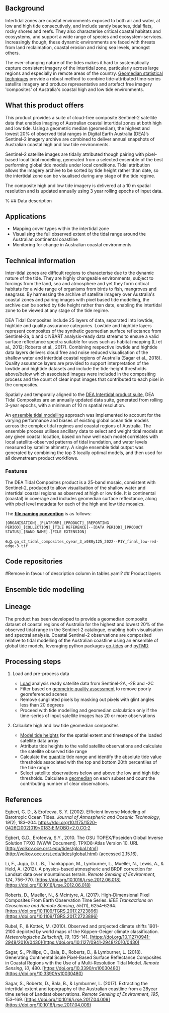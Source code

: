 ## Background

Intertidal zones are coastal environments exposed to both air and water, at low and high tide consecutively, and include sandy beaches, tidal flats, rocky shores and reefs.
They also characterise critical coastal habitats and ecosystems, and support a wide range of species and ecosystem-services.
Increasingly though, these dynamic environments are faced with threats from land reclaimation, coastal erosion and rising sea levels, amongst others.

The ever-changing nature of the tides makes it hard to systematically capture consistent imagery of the intertidal zone, particularly across large regions and especially in remote areas of the country.
[Geomedian statistical techniques](https://knowledge.dea.ga.gov.au/data/product/dea-geometric-median-and-median-absolute-deviation-landsat/) provide a robust method to combine tide-attributed time-series satellite imagery and produce representative and artefact free imagery 'composites' of Australia's coastal high and low tide environments.

## What this product offers

This product provides a suite of cloud-free composite Sentinel-2 satellite data that enables imaging of Australian coastal intertidal zones at both high and low tide. 
Using a geometric median (geomedian), the highest and lowest 20% of observed tidal ranges in Digital Earth Australia (DEA)’s Sentinel-2 imagery archive are combined to deliver annual snapshots of Australian coastal high and low tide environments.

Sentinel-2 satellite images are tidally attributed though pairing with pixel-based local tidal modelling, generated from a selected ensemble of the best performing global tide models under local conditions.
Tidal attribution allows the imagery archive to be sorted by tide height rather than date, so the intertidal zone can be visualised during any stage of the tide regime.  

The composite high and low tide imagery is delivered at a 10 m spatial resolution and is updated annually using 3 year rolling epochs of input data.

% ## Data description

## Applications

* Mapping cover types within the intertidal zone
* Visualising the full observed extent of the tidal range around the Australian continental coastline
* Monitoring for change in Australian coastal environments

## Technical information

Inter-tidal zones are difficult regions to characterise due to the dynamic nature of the tide. They are highly changeable environments, subject to forcings from the land, sea and atmosphere and yet they form critical habitats for a wide range of organisms from birds to fish, mangroves and seagrass. By harnessing the archive of satellite imagery over Australia's coastal zones and pairing images with pixel based tide modelling, the archive can be sorted by tide height rather than date, enabling the intertidal zone to be viewed at any stage of the tide regime.

DEA Tidal Composites include 25 layers of data, separated into lowtide, hightide and quality assurance categories. Lowtide and hightide layers represent composites of the synthetic geomedian surface reflectance from Sentinel-2a, b and c NBART analysis-ready data streams to ensure a valid surface reflectance spectra suitable for uses such as habitat mapping (Li et al., 2012; Roberts et al., 2017). Combining respective lowtide and hightide data layers delivers cloud free and noise reduced visualisation of the shallow water and intertidal coastal regions of Australia (Sagar et al., 2018). Quality assurance layers are provided to support interpretation of the lowtide and hightide datasets and include the tide-height thresholds above/below which associated images were included in the compositing process and the count of clear input images that contributed to each pixel in the composites.

Spatially and temporally aligned to the [DEA Intertidal product suite](https://knowledge.dea.ga.gov.au/data/product/dea-intertidal/), DEA Tidal Composites are an annually updated data suite, generated from rolling 3-year epochs, with a minimum of 10 m spatial resolution.

An [ensemble tidal modelling](ensemble-tidal-modelling) approach was implemented to account for the varying performance and biases of existing global ocean tide models across the complex tidal regimes and coastal regions of Australia. The ensemble process utilises ancillary data to select and weight tidal models at any given coastal location, based on how well each model correlates with local satellite-observed patterns of tidal inundation, and water levels measured by satellite altimetry. A single ensemble tidal output was generated by combining the top 3 locally optimal models, and then used for all downstream product workflows.

### Features

The DEA Tidal Composites product is a 25-band mosaic, consistent with Sentinel-2, produced to allow visualisation of the shallow water and intertidal coastal regions as observed at high or low tide. It is continental (coastal) in coverage and includes geomedian surface reflectance, along with pixel level metadata for each of the high and low tide mosaics.

The [**file naming convention**](https://knowledge.dea.ga.gov.au/guides/reference/collection_3_naming/#different-types-of-products) is as follows:

```
[ORGANISATION]_[PLATFORM]_[PRODUCT]_[REPORTING PERIOD]_[COLLECTION]_[TILE REFERENCE]--[DATA PERIOD]_[PRODUCT STATUS]_[BAND NAME].[FILE EXTENSION]
```

e.g. `ga_s2_tidal_composites_cyear_3_x080y125_2022--P1Y_final_low-red-edge-3.tif`

## Code repositories

#Remove in favour of description column in tables.yaml? ## Product layers

## Ensemble tide modelling

## Lineage

The product has been developed to provide a geomedian composite dataset of coastal regions of Australia for the highest and lowest 20% of the observed tidal range in the Sentinel-2 catalogue, enabling both visualisation and spectral analysis. Coastal Sentinel-2 observations are composited relative to tidal modelling of the Australian coastline using an ensemble of global tide models, leveraging python packages [eo-tides](https://github.com/GeoscienceAustralia/eo-tides) and [pyTMD](https://github.com/tsutterley/pyTMD).

## Processing steps

1. Load and pre-process data
    - [Load](https://github.com/GeoscienceAustralia/dea-intertidal/blob/develop/intertidal/io.py#L166) analysis ready satellite data from Sentinel-2A, -2B and -2C
    - Filter based on [geometric quality assessment](https://knowledge.dea.ga.gov.au/notebooks/DEA_products/DEA_Sentinel2_Surface_Reflectance/#Filtering-by-metadata-to-remove-poorly-georeferenced-scenes) to remove poorly georeferenced scenes
    - Remove sunglinted pixels by masking out pixels with glint angles less than 20 degrees
    - Proceed with tide modelling and geomedian calculation only if the time-series of input satellite images has 20 or more observations
2. Calculate high and low tide geomedian composites

    - [Model tide heights](https://github.com/GeoscienceAustralia/eo-tides/blob/main/eo_tides/eo.py#L306) for the spatial extent and timesteps of the loaded satellite data array
    - Attribute tide heights to the valid satellite observations and calculate the satellite observed tide range
    - Calculate the [quantile](https://github.com/opendatacube/odc-algo/blob/main/odc/algo/_percentile.py#L85) tide range and identify the absolute tide value thresholds associated with the top and bottom 20th percentiles of the tide range
    - Select satellite observations below and above the low and high tide thresholds. Calculate a [geomedian](https://github.com/opendatacube/odc-algo/blob/main/odc/algo/_geomedian.py#L188) on each subset and count the contributing number of clear observations.


## References

Egbert, G. D., & Erofeeva, S. Y. (2002). Efficient Inverse Modeling of Barotropic Ocean Tides. *Journal of Atmospheric and Oceanic Technology*, *19*(2), 183–204. [https://doi.org/10.1175/1520-0426(2002)019<0183:EIMOBO>2.0.CO;2](https://doi.org/10.1175/1520-0426(2002)019%3c0183:EIMOBO%3e2.0.CO;2)

Egbert, G.D., Erofeeva, S.Y., 2010. The OSU TOPEX/Poseiden Global Inverse Solution TPXO [WWW Document]. TPXO8-Atlas Version 10. URL [http://volkov.oce.orst.edu/tides/global.html](http://volkov.oce.orst.edu/tides/global.html) (accessed 2.15.16).

Li, F., Jupp, D. L. B., Thankappan, M., Lymburner, L., Mueller, N., Lewis, A., & Held, A. (2012). A physics-based atmospheric and BRDF correction for Landsat data over mountainous terrain. *Remote Sensing of Environment*, *124*, 756–770. [https://doi.org/10.1016/j.rse.2012.06.018](https://doi.org/10.1016/j.rse.2012.06.018)

Roberts, D., Mueller, N., & Mcintyre, A. (2017). High-Dimensional Pixel Composites From Earth Observation Time Series. *IEEE Transactions on Geoscience and Remote Sensing*, *55*(11), 6254–6264. [https://doi.org/10.1109/TGRS.2017.2723896](https://doi.org/10.1109/TGRS.2017.2723896)

Rubel, F., & Kottek, M. (2010). Observed and projected climate shifts 1901-2100 depicted by world maps of the Köppen-Geiger climate classification. *Meteorologische Zeitschrift*, *19*, 135–141. [https://doi.org/10.1127/0941-2948/2010/0430](https://doi.org/10.1127/0941-2948/2010/0430)

Sagar, S., Phillips, C., Bala, B., Roberts, D., & Lymburner, L. (2018). Generating Continental Scale Pixel-Based Surface Reflectance Composites in Coastal Regions with the Use of a Multi-Resolution Tidal Model. *Remote Sensing*, *10*, 480. [https://doi.org/10.3390/rs10030480](https://doi.org/10.3390/rs10030480)

Sagar, S., Roberts, D., Bala, B., & Lymburner, L. (2017). Extracting the intertidal extent and topography of the Australian coastline from a 28year time series of Landsat observations. *Remote Sensing of Environment*, *195*, 153–169. [https://doi.org/10.1016/j.rse.2017.04.009](https://doi.org/10.1016/j.rse.2017.04.009)

